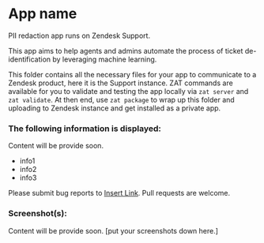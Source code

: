 # App name

PII redaction app runs on Zendesk Support.

This app aims to help agents and admins automate the process of ticket de-identification by leveraging machine learning.

This folder contains all the necessary files for your app to communicate to a Zendesk product, here it is the Support instance. ZAT commands are available for you to validate and testing the app locally via `zat server` and `zat validate`. At then end, use `zat package` to wrap up this folder and uploading to Zendesk instance and get installed as a private app.

### The following information is displayed:
Content will be provide soon.

* info1
* info2
* info3

Please submit bug reports to [Insert Link](). Pull requests are welcome.

### Screenshot(s):
Content will be provide soon.
[put your screenshots down here.]

